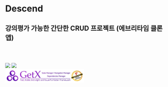# Descend
## 강의평가 가능한 간단한 CRUD 프로젝트 (에브리타임 클론앱)
<br/>
<br/>
<br/> 
<img src = "https://img.shields.io/badge/flutter-02569B?style=flat&logo=flutter" />
<img src = "https://img.shields.io/badge/Dart-0175C2?style=flat&logo=dart" />
<br/>                   
<img src="https://raw.githubusercontent.com/jonataslaw/getx-community/master/get.png" width="50%" height="50%" />
